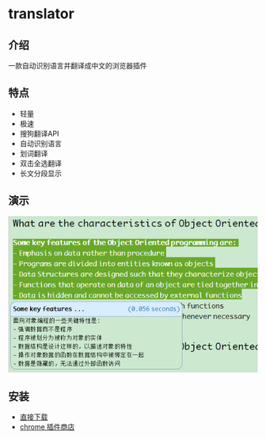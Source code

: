 # translator

## 介绍
一款自动识别语言并翻译成中文的浏览器插件

## 特点
- 轻量
- 极速
- 搜狗翻译API
- 自动识别语言
- 划词翻译
- 双击全选翻译
- 长文分段显示

## 演示
![translator](/imgs/test.png)

## 安装
- [直接下载](https://github.com/Liy1eE/translator/releases)
- [chrome 插件商店](https://chrome.google.com/webstore/detail/%E5%85%89%E9%80%9F%E7%BF%BB%E8%AF%91/ebhiibkokgipjmidlacohkgfgbecabib)
